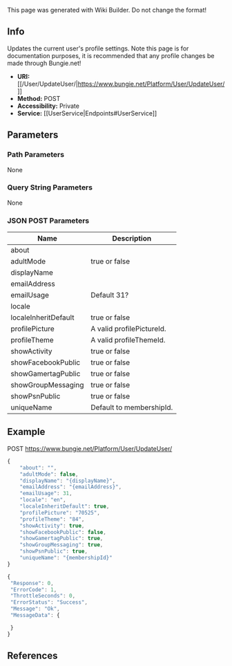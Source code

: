 <span class="wiki-builder">This page was generated with Wiki Builder. Do not change the format!</span>

## Info
Updates the current user's profile settings. Note this page is for documentation purposes, it is recommended that any profile changes be made through Bungie.net!
* **URI:** [[/User/UpdateUser/|https://www.bungie.net/Platform/User/UpdateUser/]]
* **Method:** POST
* **Accessibility:** Private
* **Service:** [[UserService|Endpoints#UserService]]

## Parameters
### Path Parameters
None

### Query String Parameters
None

### JSON POST Parameters
Name | Description
---- | -----------
about | 
adultMode | true or false
displayName | 
emailAddress | 
emailUsage | Default 31?
locale | 
localeInheritDefault | true or false
profilePicture | A valid profilePictureId.
profileTheme | A valid profileThemeId.
showActivity | true or false
showFacebookPublic | true or false
showGamertagPublic | true or false
showGroupMessaging | true or false
showPsnPublic | true or false
uniqueName | Default to membershipId.

## Example
POST https://www.bungie.net/Platform/User/UpdateUser/
```javascript
{
    "about": "",
    "adultMode": false,
    "displayName": "{displayName}",
    "emailAddress": "{emailAddress}",
    "emailUsage": 31,
    "locale": "en",
    "localeInheritDefault": true,
    "profilePicture": "70525",
    "profileTheme": "84",
    "showActivity": true,
    "showFacebookPublic": false,
    "showGamertagPublic": true,
    "showGroupMessaging": true,
    "showPsnPublic": true,
    "uniqueName": "{membershipId}"
}
```
 ```javascript
{
  "Response": 0,
  "ErrorCode": 1,
  "ThrottleSeconds": 0,
  "ErrorStatus": "Success",
  "Message": "Ok",
  "MessageData": {
 
  }
}
```

## References
